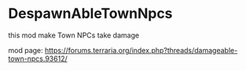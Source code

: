 # DespawnAbleTownNpcs
this mod make Town NPCs take damage

mod page: https://forums.terraria.org/index.php?threads/damageable-town-npcs.93612/
